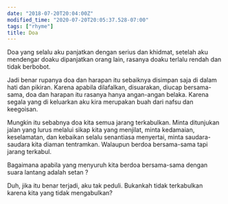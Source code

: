 ```yaml
---
date: "2018-07-20T20:04:00Z"
modified_time: "2020-07-20T20:05:37.528-07:00"
tags: ["rhyme"]
title: Doa
---
```


Doa yang selalu aku panjatkan dengan serius dan khidmat, setelah aku mendengar doaku dipanjatkan orang lain, rasanya doaku terlalu rendah dan tidak berbobot.

Jadi benar rupanya doa dan harapan itu sebaiknya disimpan saja di dalam hati dan pikiran. Karena apabila dilafalkan, disuarakan, diucap bersama-sama, doa dan harapan itu rasanya hanya angan-angan belaka. Karena segala yang di keluarkan aku kira merupakan buah dari nafsu dan keegoisan.

Mungkin itu sebabnya doa kita semua jarang terkabulkan. Minta ditunjukan jalan yang lurus melalui sikap kita yang menjilat, minta kedamaian, keselamatan, dan kebaikan selalu senantiasa menyertai, minta saudara-saudara kita diaman tentramkan. Walaupun berdoa bersama-sama tapi jarang terkabul.

Bagaimana apabila yang menyuruh kita berdoa bersama-sama dengan suara lantang adalah setan ?

Duh, jika itu benar terjadi, aku tak peduli. Bukankah tidak terkabulkan karena kita yang tidak mengabulkan?